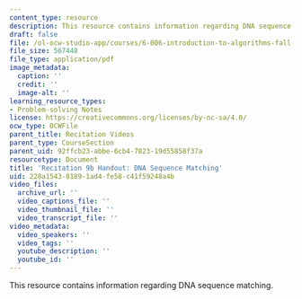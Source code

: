 ```yaml
---
content_type: resource
description: This resource contains information regarding DNA sequence matching.
draft: false
file: /ol-ocw-studio-app/courses/6-006-introduction-to-algorithms-fall-2011/228a154381891ad4fe58c41f59248a4b_MIT6_006F11_rec09b_handout.pdf
file_size: 567448
file_type: application/pdf
image_metadata:
  caption: ''
  credit: ''
  image-alt: ''
learning_resource_types:
- Problem-solving Notes
license: https://creativecommons.org/licenses/by-nc-sa/4.0/
ocw_type: OCWFile
parent_title: Recitation Videos
parent_type: CourseSection
parent_uid: 92ffcb23-abbe-6cb4-7823-19d55858f37a
resourcetype: Document
title: 'Recitation 9b Handout: DNA Sequence Matching'
uid: 228a1543-8189-1ad4-fe58-c41f59248a4b
video_files:
  archive_url: ''
  video_captions_file: ''
  video_thumbnail_file: ''
  video_transcript_file: ''
video_metadata:
  video_speakers: ''
  video_tags: ''
  youtube_description: ''
  youtube_id: ''
---
```

This resource contains information regarding DNA sequence matching.